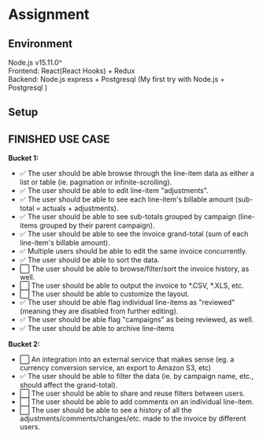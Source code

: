 # Assignment

## Environment

Node.js v15.11.0^  
Frontend: React(React Hooks) + Redux  
Backend: Node.js express + Postgresql (My first try with Node.js + Postgresql )

## Setup



## FINISHED USE CASE
**Bucket 1:**
- ✅ The user should be able browse through the line-item data as either a list or table (ie. pagination or infinite-scrolling).
- ✅ The user should be able to edit line-item "adjustments".
- ✅ The user should be able to see each line-item's billable amount (sub-total = actuals + adjustments).
- ✅ The user should be able to see sub-totals grouped by campaign (line-items grouped by their parent campaign).
- ✅ The user should be able to see the invoice grand-total (sum of each line-item's billable amount).
- ✅ Multiple users should be able to edit the same invoice concurrently.
- ✅ The user should be able to sort the data.
- ⬜️ The user should be able to browse/filter/sort the invoice history, as well.
- ⬜️ The user should be able to output the invoice to *.CSV, *.XLS, etc.
- ⬜️ The user should be able to customize the layout.
- ✅ The user should be able flag individual line-items as "reviewed" (meaning they are disabled from further editing).
- ✅ The user should be able flag "campaigns" as being reviewed, as well.
- ✅ The user should be able to archive line-items

**Bucket 2:**  
- ⬜️ An integration into an external service that makes sense (eg. a currency conversion service, an export to Amazon S3, etc)
- ✅ The user should be able to filter the data (ie. by campaign name, etc., should affect the grand-total).
- ⬜️ The user should be able to share and reuse filters between users.
- ⬜️ The user should be able to add comments on an individual line-item.
- ⬜️ The user should be able to see a history of all the adjustments/comments/changes/etc. made to the invoice by different users.

